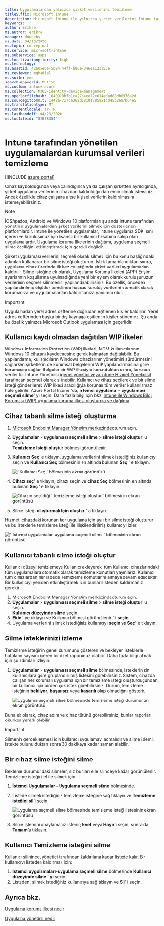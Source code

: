 ```yaml
---
title: Uygulamalardan yalnızca şirket verilerini temizleme
titleSuffix: Microsoft Intune
description: Microsoft Intune ile yalnızca şirket verilerini Intune tarafından yönetilen uygulamalardan seçerek silmeyi öğrenin.
keywords: ''
author: Erikre
ms.author: erikre
manager: dougeby
ms.date: 04/10/2020
ms.topic: conceptual
ms.service: microsoft-intune
ms.subservice: apps
ms.localizationpriority: high
ms.technology: ''
ms.assetid: 42605e6e-5b84-44ff-b86e-346ea123b53e
ms.reviewer: mghadial
ms.suite: ems
search.appverid: MET150
ms.custom: intune-azure
ms.collection: M365-identity-device-management
ms.openlocfilehash: 1640928bfb1ca27d4ee72e014adad88db0976a2d
ms.sourcegitcommit: 1442a4717ca362d38101785851cd45b2687b64e5
ms.translationtype: MT
ms.contentlocale: tr-TR
ms.lasthandoff: 04/23/2020
ms.locfileid: "82078354"
---
```

# <a name="how-to-wipe-only-corporate-data-from-intune-managed-apps"></a>Intune tarafından yönetilen uygulamalardan kurumsal verileri temizleme

[!INCLUDE [azure_portal](../includes/azure_portal.md)]

Cihaz kaybolduğunda veya çalındığında ya da çalışan şirketten ayrıldığında, şirket uygulama verilerinin cihazdan kaldırıldığından emin olmak istersiniz. Ancak özellikle cihaz çalışana aitse kişisel verilerin kaldırılmasını istemeyebilirsiniz.

>[!NOTE]
> İOS/ıpados, Android ve Windows 10 platformları şu anda Intune tarafından yönetilen uygulamalardan şirket verilerini silmek için desteklenen platformlardır. Intune ile yönetilen uygulamalar, Intune uygulama SDK 'sını içeren ve kuruluşunuz için lisanslı bir kullanıcı hesabına sahip olan uygulamalardır. Uygulama koruma Ilkelerinin dağıtımı, uygulama seçmeli silme özelliğini etkinleştirmek için gerekli değildir.

Şirket uygulaması verilerini seçmeli olarak silmek için bu konu başlığındaki adımları kullanarak bir silme isteği oluşturun. İstek tamamlandıktan sonra, uygulama cihaz üzerinde ilk kez çalıştığında şirket verileri uygulamadan kaldırılır. Silme isteğine ek olarak, Uygulama Koruma İlkeleri (APP) Erişim ayarlarının koşullarına uyulmadığında yeni bir eylem olarak kuruluşunuzun verilerinin seçmeli silinmesini yapılandırabilirsiniz. Bu özellik, önceden yapılandırılmış ölçütler temelinde hassas kuruluş verilerini otomatik olarak korumanıza ve uygulamalardan kaldırmanıza yardımcı olur.

>[!IMPORTANT]
> Uygulamadan yerel adres defterine doğrudan eşitlenen kişiler kaldırılır. Yerel adres defterinden başka bir dış kaynağa eşitlenen kişiler silinemez. Şu anda bu özellik yalnızca Microsoft Outlook uygulaması için geçerlidir.

## <a name="deployed-wip-policies-without-user-enrollment"></a>Kullanıcı kaydı olmadan dağıtılan WIP ilkeleri 
Windows Information Protection (WıP) ilkeleri, MDM kullanıcılarının Windows 10 cihazını kaydetmesine gerek kalmadan dağıtılabilir. Bu yapılandırma, kullanıcıların Windows cihazlarının yönetimini sürdürmesini sağlarken şirketlerin de kurumsal belgelerini WIP yapılandırmasına göre korumasını sağlar. Belgeler bir WıP ilkesiyle korunduktan sonra, korunan veriler bir Intune Yöneticisi ([genel yönetici veya Intune Hizmet Yöneticisi](../fundamentals/users-add.md#types-of-administrators)) tarafından seçmeli olarak silinebilir. Kullanıcı ve cihaz seçilerek ve bir silme isteği gönderilerek WIP İlkesi aracılığıyla korunan tüm veriler kullanılamaz hale getirilir. Azure Portal Intune 'da, **istemci uygulama** > **uygulaması seçmeli silme**' yi seçin. Daha fazla bilgi için bkz. [Intune ile Windows Bilgi Koruması (WIP) uygulama koruma ilkesi oluşturma ve dağıtma](windows-information-protection-policy-create.md).

## <a name="create-a-device-based-wipe-request"></a>Cihaz tabanlı silme isteği oluşturma

1. [Microsoft Endpoint Manager Yönetim merkezinde](https://go.microsoft.com/fwlink/?linkid=2109431)oturum açın.
2. **Uygulamalar** > **uygulaması seçmeli silme** > **silme isteği oluştur**' u seçin.<br>
   **Temizleme Isteği oluştur** bölmesi görüntülenir.
3. **Kullanıcı Seç**' e tıklayın, uygulama verilerini silmek istediğiniz kullanıcıyı seçin ve **Kullanıcı Seç** bölmesinin en altında bulunan **Seç** ' e tıklayın.

    ![' Kullanıcı Seç ' bölmesinin ekran görüntüsü](./media/apps-selective-wipe/apps-selective-wipe-01.png)

4. **Cihazı seç**' e tıklayın, cihazı seçin ve **cihaz Seç** bölmesinin en altında bulunan **Seç** ' e tıklayın.

    ![Cihazın seçildiği ' temizleme isteği oluştur ' bölmesinin ekran görüntüsü](./media/apps-selective-wipe/apps-selective-wipe-02.png)

5. Silme isteği **oluşturmak Için oluştur** ' a tıklayın.

Hizmet, cihazdaki korunan her uygulama için ayrı bir silme isteği oluşturur ve bu isteklerle temizleme isteği ile ilişkilendirilmiş kullanıcıyı izler.

   ![' Istemci uygulamalar-uygulama seçmeli silme ' bölmesinin ekran görüntüsü](./media/apps-selective-wipe/apps-selective-wipe-03.png)

## <a name="create-a-user-based-wipe-request"></a>Kullanıcı tabanlı silme isteği oluştur

Kullanıcı düzeyi temizlemeye Kullanıcı ekleyerek, tüm Kullanıcı cihazlarındaki tüm uygulamalara otomatik olarak temizleme komutları yayınlarız.  Kullanıcı tüm cihazlardan her iadede Temizleme komutlarını almaya devam edecektir.  Bir kullanıcıyı yeniden etkinleştirmek için bunları listeden kaldırmanız gerekir.  

1. [Microsoft Endpoint Manager Yönetim merkezinde](https://go.microsoft.com/fwlink/?linkid=2109431)oturum açın.
2. **Uygulamalar** > **uygulaması seçmeli silme** > **silme isteği oluştur**' u seçin.<br>
   **Kullanıcı düzeyinde silme** seçin
3. **Ekle** ' ye tıklayın ve Kullanıcı bölmesi görüntülenir ' i **seçin** .
4. Uygulama verilerini silmek istediğiniz kullanıcıyı **seçin ve Seç**' e tıklayın.

## <a name="monitor-your-wipe-requests"></a>Silme isteklerinizi izleme

Temizleme isteğinin genel durumunu gösteren ve bekleyen isteklerle hataların sayısını içeren bir özet raporunuz olabilir. Daha fazla bilgi almak için şu adımları izleyin:

1. **Uygulamalar** > **uygulaması seçmeli silme** bölmesinde, isteklerinizin kullanıcılara göre gruplandırılmış listesini görebilirsiniz. Sistem, cihazda çalışan her korumalı uygulama için bir temizleme isteği oluşturduğundan, bir kullanıcı için birden çok istek görebilirsiniz. Durum, temizleme isteğinin **bekliyor**, **başarısız** veya **başarılı** olup olmadığını gösterir.

    ![Uygulama seçmeli silme bölmesinde temizleme isteği durumunun ekran görüntüsü](./media/apps-selective-wipe/wipe-request-status-1.png)

Buna ek olarak, cihaz adını ve cihaz türünü görebilirsiniz; bunlar raporları okurken yararlı olabilir.

>[!IMPORTANT]
> Silmenin gerçekleşmesi için kullanıcı uygulamayı açmalıdır ve silme işlemi, istekte bulunulduktan sonra 30 dakikaya kadar zaman alabilir.

## <a name="delete-a-device-wipe-request"></a>Bir cihaz silme isteğini silme

Bekleme durumundaki silmeler, siz bunları elle silinceye kadar görüntülenir. Temizleme isteğini el ile silmek için:

1. **İstemci Uygulamalar - Uygulama seçmeli silme** bölmesinde.

2. Listede silmek istediğiniz temizleme isteğine sağ tıklayın ve **Temizleme isteğini sil**’i seçin.

    ![Uygulama seçmeli silme bölmesinde temizleme isteği listesinin ekran görüntüsü](./media/apps-selective-wipe/delete-wipe-request.png)

3. Silme işlemini onaylamanız istenir; **Evet** veya **Hayır**’ı seçin, sonra da **Tamam**’a tıklayın.

## <a name="delete-a-user-wipe-request"></a>Kullanıcı Temizleme isteğini silme

Kullanıcı silinince, yönetici tarafından kaldırılana kadar listede kalır. Bir kullanıcıyı listeden kaldırmak için:

1. **Istemci uygulamaları-uygulama seçmeli silme** bölmesinde **Kullanıcı düzeyinde silme ' yi** seçin
2. Listeden, silmek istediğiniz kullanıcıya sağ tıklayın ve **Sil**' i seçin. 


## <a name="see-also"></a>Ayrıca bkz.
[Uygulama koruma ilkesi nedir](app-protection-policy.md)

[Uygulama yönetimi nedir](app-management.md)
